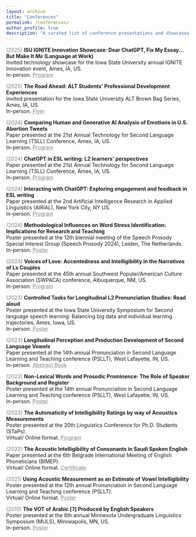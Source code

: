 ```yaml
---
layout: archive
title: "Conferences"
permalink: /conferences/
author_profile: true
description: "A curated list of conference presentations and showcases by Mahdi Duris—highlighting technology, AI in education, and language learning engagements."
---
```

<span style="color:grey">(2025)</span> **ISU IGNITE Innovation Showcase: Dear ChatGPT, Fix My Essay... But Make It <i>Me</i> (Language at Work)**<br/>
Invited technology showcase for the Iowa State University annual IGNITE Innovation event, Ames, IA, US.<br/>
In-person. <a href="https://sictr.iastate.edu/programs-events/ignite-showcase/" target="_blank" style="color: grey; text-decoration: underline;text-decoration-style: dotted;">Program</a>

<span style="color:grey">(2025)</span> **The Road Ahead: ALT Students' Professional Development Experiences**<br/>
Invited presentation for the Iowa State University ALT Brown Bag Series, Ames, IA, US.<br/>
In-person. <a href="https://mahdiduris.com/files/ProfDevALT_21Feb2025.png" target="_blank" style="color: grey; text-decoration: underline;text-decoration-style: dotted;">Flyer</a>

<span style="color:grey">(2024)</span> **Comparing Human and Generative AI Analysis of Emotions in U.S. Abortion Tweets**<br/>
Paper presented at the 21st Annual Technology for Second Language Learning (TSLL) Conference, Ames, IA, US.<br/>
In-person. <a href="https://mahdiduris.com/files/TSLL-Program-Book-2024.pdf" target="_blank" style="color: grey; text-decoration: underline;text-decoration-style: dotted;">Program</a>

<span style="color:grey">(2024)</span> **ChatGPT in ESL writing: L2 learners’ perspectives**<br/>
Paper presented at the 21st Annual Technology for Second Language Learning (TSLL) Conference, Ames, IA, US.<br/>
In-person. <a href="https://mahdiduris.com/files/TSLL-Program-Book-2024.pdf" target="_blank" style="color: grey; text-decoration: underline;text-decoration-style: dotted;">Program</a>

<span style="color:grey">(2024)</span> **Interacting with ChatGPT: Exploring engagement and feedback in ESL writing**<br/>
Paper presented at the 2nd Artificial Intelligence Research in Applied Linguistics (AIRiAL), New York City, NY US.<br/>
In-person. <a href="https://mahdiduris.com/files/AIRiAL_2024_Program_Book.pdf" target="_blank" style="color: grey; text-decoration: underline;text-decoration-style: dotted;">Program</a> 

<span style="color:grey">(2024)</span> **Methodological Influences on Word Stress Identification: Implications for Research and Teaching**<br/>
Poster presented at the 12th biennial meeting of the Speech Prosody Special Interest Group (Speech Prosody 2024), Leiden, The Netherlands.<br/>
In-person. <a href="https://doi.org/10.6084/m9.figshare.26196014" target="_blank" style="color: grey; text-decoration: underline;text-decoration-style: dotted;">Poster</a>

<span style="color:grey">(2024)</span> **Voices of Love: Accentedness and Intelligibility in the Narratives of Lx Couples**<br/>
Paper presented at the 45th annual Southwest Popular/American Culture Association (SWPACA) conference, Albuquerque, NM, US.<br/>
In-person. <a href="https://mahdiduris.com/files/SWPACA Final-Program-2024.pdf" target="_blank" style="color: grey; text-decoration: underline;text-decoration-style: dotted;">Program</a> 

<span style="color:grey">(2023)</span> **Controlled Tasks for Longitudinal L2 Pronunciation Studies: Read aloud**<br/>
Poster presented at the Iowa State University Symposium for Second language speech learning: Balancing big data and individual learning trajectories, Ames, Iowa, US.<br/>
In-person. <a href="https://doi.org/10.6084/m9.figshare.25284739.v1" target="_blank" style="color: grey; text-decoration: underline;text-decoration-style: dotted;">Poster</a>

<span style="color:grey">(2023)</span> **Longitudinal Perception and Production Development of Second Language Vowels**<br/>
Paper presented at the 14th annual Pronunciation in Second Language Learning and Teaching conference (PSLLT), West Lafayette, IN, US.<br/>
In-person. <a href="https://mahdiduris.com/files/PSLLT2023_Abstract Book.pdf" target="_blank" style="color: grey; text-decoration: underline;text-decoration-style: dotted;">Abstract Book</a> 

<span style="color:grey">(2023)</span> **Non-Lexical Words and Prosodic Prominence: The Role of Speaker Background and Register**<br/>
Poster presented at the 14th annual Pronunciation in Second Language Learning and Teaching conference (PSLLT), West Lafayette, IN, US.<br/>
In-person. <a href="https://doi.org/10.6084/m9.figshare.24116313.v1" target="_blank" style="color: grey; text-decoration: underline;text-decoration-style: dotted;">Poster</a>

<span style="color:grey">(2023)</span> **The Automaticity of Intelligibility Ratings by way of Acoustics Measurements**<br/>
Poster presented at the 20th Linguistics Conference for Ph.D. Students (STaPs).<br/>
Virtual/ Online format. <a href="https://mahdiduris.com/files/The-20th-STaPs-Program_final.pdf" target="_blank" style="color: grey; text-decoration: underline;text-decoration-style: dotted;">Program</a> 

<span style="color:grey">(2022)</span> **The Acoustic Intelligibility of Consonants in Saudi Spoken English**<br/>
Paper presented at the 6th Belgrade International Meeting of English Phoneticians (BIMEP).<br/>
Virtual/ Online format. <a href="https://mahdiduris.com/files/Mahdi Duris_Certificate.pdf" target="_blank" style="color: grey; text-decoration: underline;text-decoration-style: dotted;">Certificate</a>

<span style="color:grey">(2021)</span> **Using Acoustic Measurement as an Estimate of Vowel Intelligibility**<br/>
Poster presented at the 12th annual Pronunciation in Second Language Learning and Teaching conference (PSLLT).<br/>
Virtual/ Online format. <a href="https://mahdiduris.com/files/MDuris_PSLLT21Poster.pdf" target="_blank" style="color: grey; text-decoration: underline;text-decoration-style: dotted;">Poster</a>

<span style="color:grey">(2019)</span> **The VOT of Arabic [ʔ] Produced by English Speakers**<br/>
Poster presented at the 6th annual Minnesota Undergraduate Linguistics Symposium (MULS), Minneapolis, MN, US.<br/>
In-person. <a href="https://mahdiduris.com/files/MDuris_MULS2019.pdf" target="_blank" style="color: grey; text-decoration: underline;text-decoration-style: dotted;">Poster</a>
